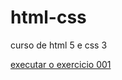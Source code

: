 # html-css
 curso de html 5 e css 3


<a href="https://leonardojkfonseca.github.io/html-css/exercicios/ex001/index.html">executar o exercicio 001</a>
